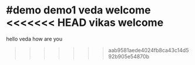#demo
demo1
veda welcome
<<<<<<< HEAD
vikas welcome
=======
hello veda how are you
>>>>>>> aab9581aede4024fb8ca43c14d592b905e54870b
